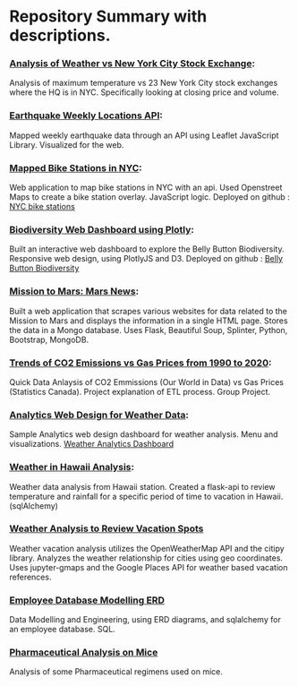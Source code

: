 
# Repository Summary with descriptions.

### [Analysis of Weather vs New York City Stock Exchange](https://github.com/SherryKennedy/Weather_vs_NYSE_Analysis): 
Analysis of maximum temperature vs 23 New York City stock exchanges where the HQ is in NYC. 
Specifically looking at closing price and volume. 

### [Earthquake Weekly Locations API](https://github.com/SherryKennedy/Earthquake_Leaflet):
Mapped weekly earthquake data through an API using Leaflet JavaScript Library. Visualized for the web.

### [Mapped Bike Stations in NYC](https://github.com/SherryKennedy/Bike_Stations_USA):
Web application to map bike stations in NYC with an api. Used Openstreet Maps to create a bike station overlay. JavaScript logic.
Deployed on github : [NYC bike stations](https://sherrykennedy.github.io/Bike_Stations_USA/)

### [Biodiversity Web Dashboard using Plotly](https://github.com/SherryKennedy/Plotly_Web_Dashboard_BioDiversity):
Built an interactive web dashboard to explore the Belly Button Biodiversity. Responsive web design, using PlotlyJS and D3.
Deployed on github : [Belly Button Biodiversity](https://sherrykennedy.github.io/Plotly_Web_Dashboard_BioDiversity/)

### [Mission to Mars: Mars News](https://github.com/SherryKennedy/web-scraping):
Built a web application that scrapes various websites for data related to the Mission to Mars and displays the information in a single HTML page. Stores the data in a Mongo database. Uses Flask, Beautiful Soup, Splinter, Python, Bootstrap, MongoDB.

### [Trends of CO2 Emissions vs Gas Prices from 1990 to 2020](https://github.com/SherryKennedy/ETL-Project):
Quick Data Anlaysis of CO2 Emmissions (Our World in Data) vs Gas Prices (Statistics Canada). Project explanation of ETL process. Group Project. 

### [Analytics Web Design for Weather Data](https://github.com/SherryKennedy/Web-Design-Challenge):
Sample Analytics web design dashboard for weather analysis. Menu and visualizations. [Weather Analytics Dashboard](https://sherrykennedy.github.io/Web-Design-Challenge/index.html)

### [Weather in Hawaii Analysis](https://github.com/SherryKennedy/sqlalchemy_challenge):
Weather data analysis from Hawaii station. Created a flask-api to review temperature and rainfall for a specific period of time to vacation in Hawaii. (sqlAlchemy)

### [Weather Analysis to Review Vacation Spots](https://github.com/SherryKennedy/WeatherVacationAnalysis_api)
Weather vacation analysis utilizes the OpenWeatherMap API and the citipy library. Analyzes the weather relationship for cities using geo coordinates. Uses jupyter-gmaps and the Google Places API for weather based vacation references.

### [Employee Database Modelling ERD](https://github.com/SherryKennedy/sql_challenge)
Data Modelling and Engineering, using ERD diagrams, and sqlalchemy for an employee database. SQL.

### [Pharmaceutical Analysis on Mice](https://github.com/SherryKennedy/Pharmaceutical-Analysis)
Analysis of some Pharmaceutical regimens used on mice.



